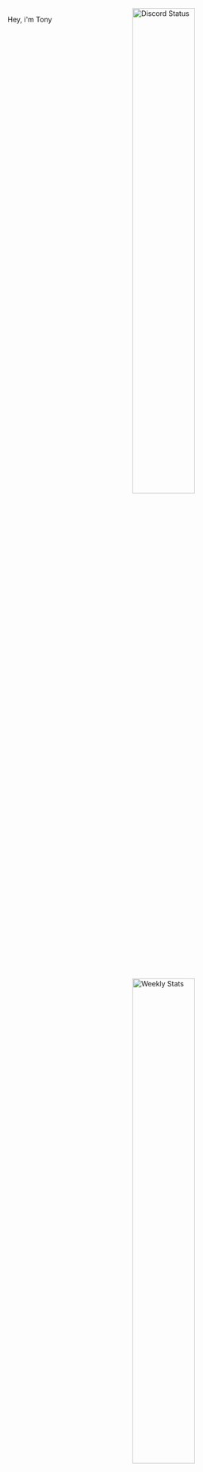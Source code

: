 <a href="https://discord.com/users/81440962496172032" target="_blank">
	<img width="50%" align="right" alt="Discord Status" src="https://lanyard.cnrad.dev/api/534505536712998926?bg=1f1f1f&borderRadius=5px">
</a>
<a href="https://wakatime.com/@trintous" target="_blank">
	<img width="50%" align="right" alt="Weekly Stats" src="https://github-readme-stats.vercel.app/api/wakatime?username=trintous&border_radius=5px&theme=dark&bg_color=1f1f1f&border_color=1f1f1f&icon_color=58a6ff&show_icons=true&disable_animations=true&custom_title=Weekly%20Stats">
</a>

Hey, i'm Tony
